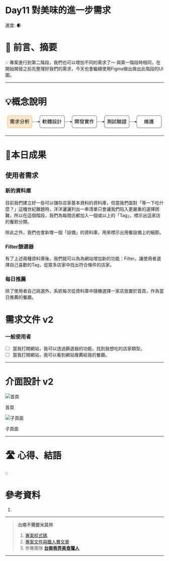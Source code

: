 # Day11 對美味的進一步需求

進度: 🌒

# 🏁 前言、摘要

<aside>
💡 專案進行到第二階段，我們也可以增加不同的需求了～
與第一階段時相同，在開始開發之前先整理好我們的需求，今天也會繼續使用Figma做出做出此階段的UI圖。

</aside>

---

# 💡概念說明

![Untitled](Day11%20%E5%B0%8D%E7%BE%8E%E5%91%B3%E7%9A%84%E9%80%B2%E4%B8%80%E6%AD%A5%E9%9C%80%E6%B1%82%2076af01be7c9e46c68d979ab05f344978/Untitled.png)

---

# 🌟本日成果

## 使用者需求

### 新的資料庫

目前我們建立好一些可以儲存店家基本資料的資料庫，但當我們面對「等一下吃什麼？」這種世紀難題時，洋洋灑灑列出一串清單只會讓我們陷入更嚴重的選擇困難，所以在這個階段，我們為每間店都加入一個或以上的「Tag」，標示出這家店的餐飲分類。

除此之外，我們也會新增一個「設備」的資料庫，用來標示出用餐設備上的細節。

### Filter篩選器

有了上述兩種資料庫後，我們就可以為為網站增加新的功能：Filter。讓使用者選擇自己喜歡的Tag，從眾多店家中找出符合條件的店家。

### 每日推薦

除了使用者自己挑選外，系統每次從資料庫中隨機選擇一家店放置於首頁，作為當日推薦的餐廳。

# 需求文件 v2

### 一般使用者

- [ ]  當我打開網站，我可以透過篩選器的功能，找到我想吃的店家類型。
- [ ]  當我打開網站，我可以看到網站推薦給我的餐廳。

---

# 介面設計 v2

![首頁](%E5%80%8B%E4%BA%BA%E5%85%A5%E5%8F%A3%E9%A0%81%20be3ee475e1fa4159950637e57571f258/IT%E9%90%B5%E4%BA%BA%E8%B3%BD%20ac998c66ed7d4f36b2bfea77821f3668/%E5%B0%88%E6%A1%88%E6%96%87%E4%BB%B6%2062ccf9cd84a3418ab9c39636cc7110f8/Project%20Doc%202c811c7ee4b84fd1a1e439db431de290/%25E6%2588%25AA%25E5%259C%2596_2022-09-26_%25E4%25B8%258B%25E5%258D%25886.59.31.png)

首頁

![子頁面](%E5%80%8B%E4%BA%BA%E5%85%A5%E5%8F%A3%E9%A0%81%20be3ee475e1fa4159950637e57571f258/IT%E9%90%B5%E4%BA%BA%E8%B3%BD%20ac998c66ed7d4f36b2bfea77821f3668/%E5%B0%88%E6%A1%88%E6%96%87%E4%BB%B6%2062ccf9cd84a3418ab9c39636cc7110f8/Project%20Doc%202c811c7ee4b84fd1a1e439db431de290/Untitled.png)

子頁面

---

# 🛣️ 心得、結語

<aside>
💡

</aside>

# 參考資料

1. 

---

> **台南不需要米其林**
> 
> 1. [專案程式碼](https://github.com/yen900611/TNFood_DJ) 
> 2. [專案文件與鐵人賽文章](https://github.com/yen900611/TNFood)
> 3. 參賽團隊 ****[台南巷弄美食獵人](https://ithelp.ithome.com.tw/2022ironman/signup/team/256)****

---